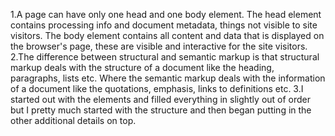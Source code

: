 1.A page can have only one head and one body element. The head element contains processing info and document metadata, things not visible to site visitors. The body element contains all content and data that is displayed on the browser's page, these are visible and interactive for the site visitors.
2.The difference between structural and semantic markup is that structural markup deals with the structure of a document like the heading, paragraphs, lists etc. Where the semantic markup deals with the information of a document like the quotations, emphasis, links to definitions etc.
3.I started out with the elements and filled everything in slightly out of order but I pretty much started with the structure and then began putting in the other additional details on top. 
